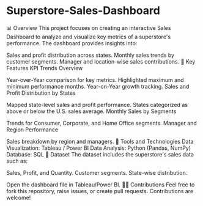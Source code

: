 # Superstore-Sales-Dashboard
📊 Overview
This project focuses on creating an interactive Sales Dashboard to analyze and visualize key metrics of a superstore's performance. The dashboard provides insights into:

Sales and profit distribution across states.
Monthly sales trends by customer segments.
Manager and location-wise sales contributions.
🌟 Key Features
KPI Trends Overview

Year-over-Year comparison for key metrics.
Highlighted maximum and minimum performance months.
Year-on-Year growth tracking.
Sales and Profit Distribution by States

Mapped state-level sales and profit performance.
States categorized as above or below the U.S. sales average.
Monthly Sales by Segments

Trends for Consumer, Corporate, and Home Office segments.
Manager and Region Performance

Sales breakdown by region and managers.
🔧 Tools and Technologies
Data Visualization: Tableau / Power BI
Data Analysis: Python (Pandas, NumPy)
Database: SQL
📂 Dataset
The dataset includes the superstore's sales data such as:

Sales, Profit, and Quantity.
Customer segments.
State-wise distribution.

Open the dashboard file in Tableau/Power BI.
🧑‍💻 Contributions
Feel free to fork this repository, raise issues, or create pull requests. Contributions are welcome!
